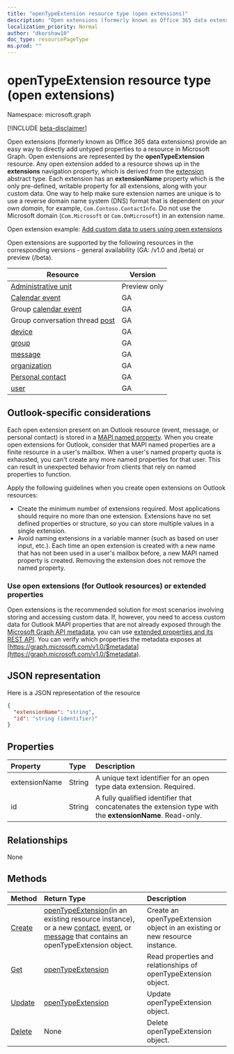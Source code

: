 ```yaml
---
title: "openTypeExtension resource type (open extensions)"
description: "Open extensions (formerly known as Office 365 data extensions) provide an easy way to directly add untyped properties to a resource in Microsoft Graph."
localization_priority: Normal
author: "dkershaw10"
doc_type: resourcePageType
ms.prod: ""
---
```


# openTypeExtension resource type (open extensions)

Namespace: microsoft.graph

[!INCLUDE [beta-disclaimer](../../includes/beta-disclaimer.md)]

Open extensions (formerly known as Office 365 data extensions) provide an easy way to directly add untyped properties to a resource in Microsoft Graph.
Open extensions are represented by the **openTypeExtension** resource. Any open extension added to a resource shows up in the **extensions** navigation property,
which is derived from the [extension](extension.md) abstract type.  Each extension has an **extensionName** property which is the only pre-defined,
writable property for all extensions, along with your custom data. One way to help make sure extension names are unique is to use a reverse domain name system (DNS)
format that is dependent on _your own domain_, for example, `Com.Contoso.ContactInfo`. Do not use the Microsoft domain (`Com.Microsoft` or `Com.OnMicrosoft`) in an extension name.

Open extension example: [Add custom data to users using open extensions](/graph/extensibility-open-users)

Open extensions are supported by the following resources in the corresponding versions - general availability (GA: /v1.0 and /beta) or preview (/beta).

| Resource | Version |
|---------------|-------|
| [Administrative unit](administrativeunit.md)  | Preview only |
| [Calendar event](event.md) | GA |
| Group [calendar event](event.md) | GA |
| Group conversation thread [post](post.md) | GA |
| [device](device.md) | GA |
| [group](group.md) | GA |
| [message](message.md) | GA |
| [organization](organization.md) | GA |
| [Personal contact](contact.md) | GA |
| [user](user.md) | GA |

## Outlook-specific considerations

Each open extension present on an Outlook resource (event, message, or personal contact) is stored in a [MAPI named property](https://msdn.microsoft.com/library/cc765864(v=office.15).aspx). When you create open extensions for Outlook, consider that MAPI named properties are a finite resource in a user's mailbox. When a user's named property quota is exhausted, you can't create any more named properties for that user. This can result in unexpected behavior from clients that rely on named properties to function.

Apply the following guidelines when you create open extensions on Outlook resources:

- Create the minimum number of extensions required. Most applications should require no more than one extension. Extensions have no set defined properties or structure, so you can store multiple values in a single extension.
- Avoid naming extensions in a variable manner (such as based on user input, etc.). Each time an open extension is created with a new name that has not been used in a user's mailbox before, a new MAPI named property is created. Removing the extension does not remove the named property.

### Use open extensions (for Outlook resources) or extended properties

Open extensions is the recommended solution for most scenarios involving storing and accessing custom data. If, however,
you need to access custom data for Outlook MAPI properties that are not already exposed through the
[Microsoft Graph API metadata](https://developer.microsoft.com/graph/docs/overview/call_api), you can use
[extended properties and its REST API](extended-properties-overview.md). You can verify which properties the metadata
exposes at [https://graph.microsoft.com/v1.0/$metadata](https://graph.microsoft.com/v1.0/$metadata).

## JSON representation

Here is a JSON representation of the resource

<!-- {
  "blockType": "resource",
  "optionalProperties": [

  ],
  "@odata.type": "microsoft.graph.openTypeExtension"
}-->

```json
{
  "extensionName": "string",
  "id": "string (identifier)"
}

```

## Properties

| Property | Type | Description |
|:---------------|:--------|:----------|
|extensionName|String|A unique text identifier for an open type data extension. Required.|
|id|String| A fully qualified identifier that concatenates the extension type with the **extensionName**. Read-only.|

## Relationships

None

## Methods

| Method | Return Type | Description |
|:---------------|:--------|:----------|
|[Create](../api/opentypeextension-post-opentypeextension.md) | [openTypeExtension](opentypeextension.md)(in an existing resource instance), or a new [contact](../resources/contact.md), [event](../resources/event.md), or [message](../resources/message.md) that contains an openTypeExtension object. | Create an openTypeExtension object in an existing or new resource instance.|
|[Get](../api/opentypeextension-get.md) | [openTypeExtension](opentypeextension.md) |Read properties and relationships of openTypeExtension object.|
|[Update](../api/opentypeextension-update.md) | [openTypeExtension](opentypeextension.md) |Update openTypeExtension object. |
|[Delete](../api/opentypeextension-delete.md) | None |Delete openTypeExtension object. |

<!-- uuid: 8fcb5dbc-d5aa-4681-8e31-b001d5168d79
2015-10-25 14:57:30 UTC -->
<!--
{
  "type": "#page.annotation",
  "description": "openTypeExtension resource",
  "keywords": "",
  "section": "documentation",
  "tocPath": "",
  "suppressions": []
}
-->
